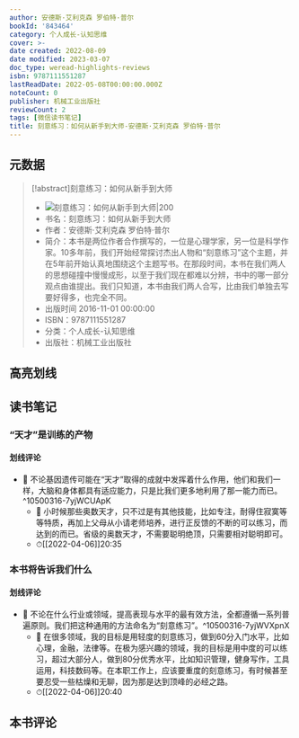 ```yaml
---
author: 安德斯·艾利克森 罗伯特·普尔
bookId: '843464'
category: 个人成长-认知思维
cover: >-
date created: 2022-08-09
date modified: 2023-03-07
doc_type: weread-highlights-reviews
isbn: 9787111551287
lastReadDate: 2022-05-08T00:00:00.000Z
noteCount: 0
publisher: 机械工业出版社
reviewCount: 2
tags: [微信读书笔记]
title: 刻意练习：如何从新手到大师-安德斯·艾利克森 罗伯特·普尔
---
```


## 元数据

>[!abstract]刻意练习：如何从新手到大师
> - ![刻意练习：如何从新手到大师|200](https://wfqqreader-1252317822.image.myqcloud.com/cover/464/843464/t7_843464.jpg)
> - 书名：刻意练习：如何从新手到大师
> - 作者：安德斯·艾利克森 罗伯特·普尔
> - 简介：本书是两位作者合作撰写的，一位是心理学家，另一位是科学作家。10多年前，我们开始经常探讨杰出人物和“刻意练习”这个主题，并在5年前开始认真地围绕这个主题写书。在那段时间，本书在我们两人的思想碰撞中慢慢成形，以至于我们现在都难以分辨，书中的哪一部分观点由谁提出。我们只知道，本书由我们两人合写，比由我们单独去写要好得多，也完全不同。
> - 出版时间 2016-11-01 00:00:00
> - ISBN：9787111551287
> - 分类：个人成长-认知思维
> - 出版社：机械工业出版社

## 高亮划线

## 读书笔记

### “天才”是训练的产物

#### 划线评论

- 📌 不论基因遗传可能在“天才”取得的成就中发挥着什么作用，他们和我们一样，大脑和身体都具有适应能力，只是比我们更多地利用了那一能力而已。^10500316-7yjWCUApK
	- 💭 小时候那些奥数天才，只不过是有其他技能，比如专注，耐得住寂寞等等特质，再加上父母从小请老师培养，进行正反馈的不断的可以练习，而达到的而已。省级的奥数天才，不需要聪明绝顶，只需要相对聪明即可。
	- ⏱[[2022-04-06]]20:35

### 本书将告诉我们什么

#### 划线评论

- 📌 不论在什么行业或领域，提高表现与水平的最有效方法，全都遵循一系列普遍原则。我们把这种通用的方法命名为“刻意练习”。^10500316-7yjWVXpnX
	- 💭 在很多领域，我的目标是用轻度的刻意练习，做到60分入门水平，比如心理，金融，法律等。在极为感兴趣的领域，我的目标是用中度的可以练习，超过大部分人，做到80分优秀水平，比如知识管理，健身写作，工具运用，科技数码等。在本职工作上，应该要重度的刻意练习，有时候甚至要忍受一些枯燥和无聊，因为那是达到顶峰的必经之路。
	- ⏱[[2022-04-06]]20:40

## 本书评论
